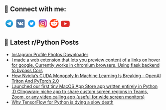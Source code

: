 ## 🔎 Connect with me:
[<img src="https://github.com/bullbesh/bullbesh/blob/main/images/Telegram.png" width="32" height="32" />](https://t.me/bullbesh)
[<img src="https://github.com/bullbesh/bullbesh/blob/main/images/VK.png" width="32" height="32" />](https://vk.com/bullbesh)
[<img src="https://github.com/bullbesh/bullbesh/blob/main/images/Twitter.png" width="32" height="32" />](https://twitter.com/bullbesh1)
[<img src="https://github.com/bullbesh/bullbesh/blob/main/images/Instagram.png" width="32" height="32" />](https://www.instagram.com/bullbesh)
[<img src="https://github.com/bullbesh/bullbesh/blob/main/images/Reddit.png" width="32" height="32" />](https://www.reddit.com/user/bullbesh)
[<img src="https://github.com/bullbesh/bullbesh/blob/main/images/YouTube.png" width="32" height="32" />](https://www.youtube.com/channel/UCtfjRs6uzgq5mfm8S06WTcg)

## 📕 Latest r/Python Posts
<!-- BLOG-POST-LIST:START -->
- [Instagram Profile Photos Downloader](https://www.reddit.com/r/Python/comments/10dbx4a/instagram_profile_photos_downloader/)
- [I made a web extension that lets you preview content of a links on hover for google. Currently works in chromium browsers. Using flask backend to bypass Cors](https://www.reddit.com/r/Python/comments/10daxxd/i_made_a_web_extension_that_lets_you_preview/)
- [How Nvidia’s CUDA Monopoly In Machine Learning Is Breaking - OpenAI Triton And PyTorch 2.0](https://www.reddit.com/r/Python/comments/10damug/how_nvidias_cuda_monopoly_in_machine_learning_is/)
- [Launched our first tiny MacOS App Store app written entirely in Python :D Clingwrap: niche app to share custom screen regions in Teams, Zoom, or any video calling app &lpar;useful for wide screen monitors&rpar;](https://www.reddit.com/r/Python/comments/10da7pc/launched_our_first_tiny_macos_app_store_app/)
- [Why TensorFlow for Python is dying a slow death](https://www.reddit.com/r/Python/comments/10d9cmo/why_tensorflow_for_python_is_dying_a_slow_death/)
<!-- BLOG-POST-LIST:END -->
